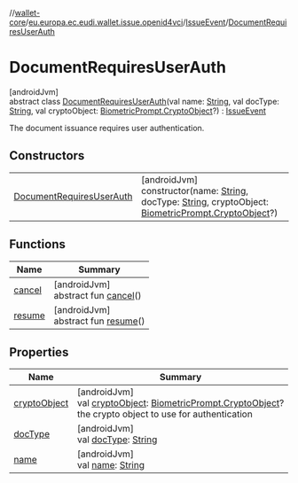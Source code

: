 //[wallet-core](../../../../index.md)/[eu.europa.ec.eudi.wallet.issue.openid4vci](../../index.md)/[IssueEvent](../index.md)/[DocumentRequiresUserAuth](index.md)

# DocumentRequiresUserAuth

[androidJvm]\
abstract class [DocumentRequiresUserAuth](index.md)(val
name: [String](https://kotlinlang.org/api/latest/jvm/stdlib/kotlin/-string/index.html), val
docType: [String](https://kotlinlang.org/api/latest/jvm/stdlib/kotlin/-string/index.html), val
cryptoObject: [BiometricPrompt.CryptoObject](https://developer.android.com/reference/kotlin/androidx/biometric/BiometricPrompt.CryptoObject.html)?) : [IssueEvent](../index.md)

The document issuance requires user authentication.

## Constructors

|                                                             |                                                                                                                                                                                                                                                                                                                                                                    |
|-------------------------------------------------------------|--------------------------------------------------------------------------------------------------------------------------------------------------------------------------------------------------------------------------------------------------------------------------------------------------------------------------------------------------------------------|
| [DocumentRequiresUserAuth](-document-requires-user-auth.md) | [androidJvm]<br>constructor(name: [String](https://kotlinlang.org/api/latest/jvm/stdlib/kotlin/-string/index.html), docType: [String](https://kotlinlang.org/api/latest/jvm/stdlib/kotlin/-string/index.html), cryptoObject: [BiometricPrompt.CryptoObject](https://developer.android.com/reference/kotlin/androidx/biometric/BiometricPrompt.CryptoObject.html)?) |

## Functions

| Name                | Summary                                            |
|---------------------|----------------------------------------------------|
| [cancel](cancel.md) | [androidJvm]<br>abstract fun [cancel](cancel.md)() |
| [resume](resume.md) | [androidJvm]<br>abstract fun [resume](resume.md)() |

## Properties

| Name                             | Summary                                                                                                                                                                                                                                   |
|----------------------------------|-------------------------------------------------------------------------------------------------------------------------------------------------------------------------------------------------------------------------------------------|
| [cryptoObject](crypto-object.md) | [androidJvm]<br>val [cryptoObject](crypto-object.md): [BiometricPrompt.CryptoObject](https://developer.android.com/reference/kotlin/androidx/biometric/BiometricPrompt.CryptoObject.html)?<br>the crypto object to use for authentication |
| [docType](doc-type.md)           | [androidJvm]<br>val [docType](doc-type.md): [String](https://kotlinlang.org/api/latest/jvm/stdlib/kotlin/-string/index.html)                                                                                                              |
| [name](name.md)                  | [androidJvm]<br>val [name](name.md): [String](https://kotlinlang.org/api/latest/jvm/stdlib/kotlin/-string/index.html)                                                                                                                     |
